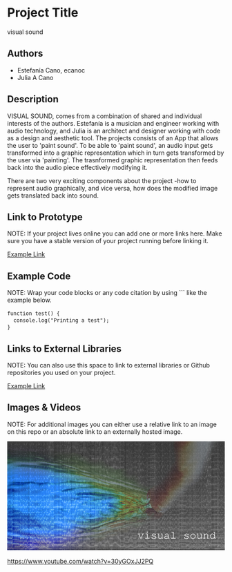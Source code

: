 # Project Title
visual sound

## Authors
- Estefanía Cano, ecanoc
- Julia A Cano

## Description
VISUAL SOUND, comes from a combination of shared and individual interests of the authors. Estefanía is a musician and engineer working with audio technology, and Julia is an architect and designer working with code as a design and aesthetic tool. 
The projects consists of an  App that allows the user to 'paint sound'.  To be able to 'paint sound', an audio input gets transformed into a graphic representation which in turn gets transformed by the user via 'painting'. The trasnformed graphic representation then feeds back into the audio piece effectively modifying it. 

There are two very exciting components about the project -how to represent audio graphically, and vice versa, how does the modified image gets translated back into sound. 


## Link to Prototype
NOTE: If your project lives online you can add one or more links here. Make sure you have a stable version of your project running before linking it.

[Example Link](http://www.google.com "Example Link")

## Example Code
NOTE: Wrap your code blocks or any code citation by using ``` like the example below.
```
function test() {
  console.log("Printing a test");
}
```
## Links to External Libraries
 NOTE: You can also use this space to link to external libraries or Github repositories you used on your project.

[Example Link](http://www.google.com "Example Link")

## Images & Videos
NOTE: For additional images you can either use a relative link to an image on this repo or an absolute link to an externally hosted image.

![Example Image](project_images/cover.jpg?raw=true "Example Image")

https://www.youtube.com/watch?v=30yGOxJJ2PQ
